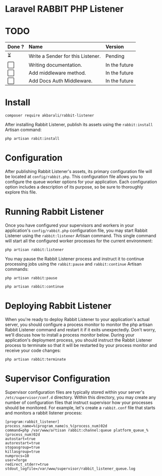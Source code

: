 # Laravel RABBIT PHP Listener

# TODO

| Done ?                   | Name                              | Version       |
|:-------------------------|:----------------------------------|:--------------|
| :hourglass_flowing_sand: | Write a Sender for this Listener. | Pending       |
| :white_large_square:     | Writing documentation.            | In the future |
| :white_large_square:     | Add middleware method.            | In the future |
| :white_large_square:     | Add Docs Auth Middleware.         | In the future |

# Install

```
composer require akbarali/rabbit-listener
```

After installing Rabbit Listener, publish its assets using the `rabbit:install` Artisan command:

```aiignore
php artisan rabit:install
```

# Configuration

After publishing Rabbit Listener's assets, its primary configuration file will be located at `config/rabbit.php`.
This configuration file allows you to configure the queue worker options for your application.
Each configuration option includes a description of its purpose, so be sure to thoroughly explore this file.

# Running Rabbit Listener

Once you have configured your supervisors and workers in your application's `config/rabbit.php` configuration file, you may start Rabbit Listener using the `rabbit:listener` Artisan command.
This single command will start all the configured worker processes for the current environment:

```aiignore
php artisan rabbit:listener
```

You may pause the Rabbit Listener process and instruct it to continue processing jobs using the `rabbit:pause` and `rabbit:continue` Artisan commands:

```
php artisan rabbit:pause
```

```aiignore
php artisan rabbit:continue
```

# Deploying Rabbit Listener

When you're ready to deploy Rabbit Listener to your application's actual server, you should configure a process monitor to monitor the php artisan Rabbit Listener command and restart it if it exits unexpectedly.
Don't worry, we'll discuss how to install a process monitor below.
During your application's deployment process, you should instruct the Rabbit Listener process to terminate so that it will be restarted by your process monitor and receive your code changes:

```
php artisan rabbit:terminate
```

# Supervisor Configuration

Supervisor configuration files are typically stored within your server's `/etc/supervisor/conf.d` directory.
Within this directory, you may create any number of configuration files that instruct supervisor how your processes should be monitored.
For example, let's create a `rabbit.conf` file that starts and monitors a rabbit listener process:

```
[program:rabbit_listener]
process_name=%(program_name)s_%(process_num)02d
command=php /var/www/artisan rabbit:channel:queue platform_queue_%(process_num)02d
autostart=true
autorestart=true
stopasgroup=true
killasgroup=true
numprocs=10
user=forge
redirect_stderr=true
stdout_logfile=/var/www/supervisor/rabbit_listener_queue.log
```